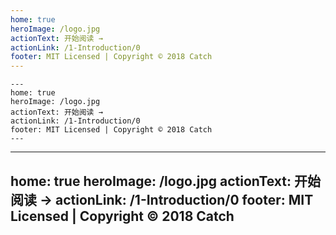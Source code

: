 ```yaml
---
home: true
heroImage: /logo.jpg
actionText: 开始阅读 →
actionLink: /1-Introduction/0
footer: MIT Licensed | Copyright © 2018 Catch
---
```


```
---
home: true
heroImage: /logo.jpg
actionText: 开始阅读 →
actionLink: /1-Introduction/0
footer: MIT Licensed | Copyright © 2018 Catch
---
```

---
home: true
heroImage: /logo.jpg
actionText: 开始阅读 →
actionLink: /1-Introduction/0
footer: MIT Licensed | Copyright © 2018 Catch
---

